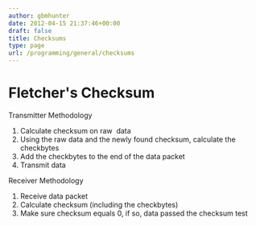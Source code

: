 ```yaml
---
author: gbmhunter
date: 2012-04-15 21:37:46+00:00
draft: false
title: Checksums
type: page
url: /programming/general/checksums
---
```


# Fletcher's Checksum

Transmitter Methodology

1. Calculate checksum on raw  data
2. Using the raw data and the newly found checksum, calculate the checkbytes
3. Add the checkbytes to the end of the data packet
4. Transmit data

Receiver Methodology

1. Receive data packet
2. Calculate checksum (including the checkbytes)
3. Make sure checksum equals 0, if so, data passed the checksum test

